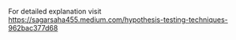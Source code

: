 For detailed explanation visit https://sagarsaha455.medium.com/hypothesis-testing-techniques-962bac377d68
